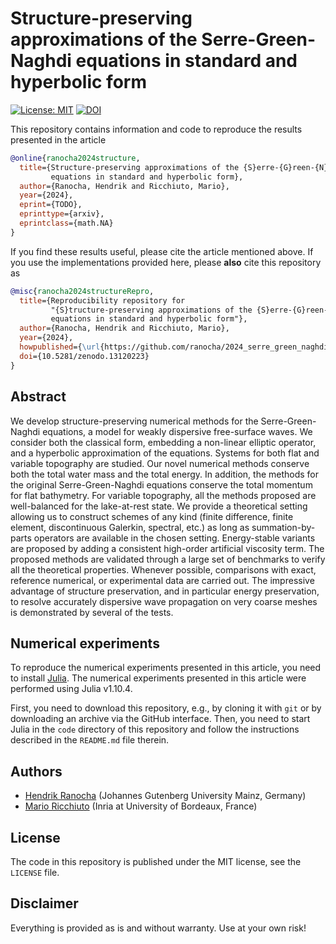 # Structure-preserving approximations of the Serre-Green-Naghdi equations in standard and hyperbolic form

[![License: MIT](https://img.shields.io/badge/License-MIT-success.svg)](https://opensource.org/licenses/MIT)
[![DOI](https://zenodo.org/badge/DOI/10.5281/zenodo.13120223.svg)](https://zenodo.org/doi/10.5281/zenodo.13120223)

This repository contains information and code to reproduce the results presented
in the article
```bibtex
@online{ranocha2024structure,
  title={Structure-preserving approximations of the {S}erre-{G}reen-{N}aghdi
         equations in standard and hyperbolic form},
  author={Ranocha, Hendrik and Ricchiuto, Mario},
  year={2024},
  eprint={TODO},
  eprinttype={arxiv},
  eprintclass={math.NA}
}
```

If you find these results useful, please cite the article mentioned above. If you
use the implementations provided here, please **also** cite this repository as
```bibtex
@misc{ranocha2024structureRepro,
  title={Reproducibility repository for
         "{S}tructure-preserving approximations of the {S}erre-{G}reen-{N}aghdi
         equations in standard and hyperbolic form"},
  author={Ranocha, Hendrik and Ricchiuto, Mario},
  year={2024},
  howpublished={\url{https://github.com/ranocha/2024_serre_green_naghdi}},
  doi={10.5281/zenodo.13120223}
}
```

## Abstract

We develop structure-preserving numerical methods for the
Serre-Green-Naghdi equations, a model for weakly dispersive
free-surface waves. We consider both the classical form, 
embedding a non-linear elliptic operator,
and a hyperbolic approximation of the equations. Systems for 
both flat and variable topography are studied.
Our novel numerical methods conserve both the
total water mass and the total energy. In addition,
the methods for the original Serre-Green-Naghdi equations
conserve the total momentum for flat bathymetry.
For variable topography, all the methods proposed are well-balanced for the lake-at-rest state.
We provide  a theoretical setting allowing us to construct schemes
of any kind (finite difference, finite element, discontinuous Galerkin, spectral, etc.)
as long as summation-by-parts operators are available in the chosen setting.
Energy-stable variants are proposed by adding a consistent high-order artificial viscosity term.
The proposed methods are validated through a large set of benchmarks
to verify all the theoretical properties.
Whenever possible, comparisons with exact, reference numerical, or  experimental data are carried out.
The impressive advantage of structure preservation, and in particular energy preservation, to resolve accurately dispersive wave propagation
on very coarse meshes is demonstrated by several of the tests.


## Numerical experiments

To reproduce the numerical experiments presented in this article, you need
to install [Julia](https://julialang.org/).
The numerical experiments presented in this article were performed using
Julia v1.10.4.

First, you need to download this repository, e.g., by cloning it with `git`
or by downloading an archive via the GitHub interface. Then, you need to start
Julia in the `code` directory of this repository and follow the instructions
described in the `README.md` file therein.


## Authors

- [Hendrik Ranocha](https://ranocha.de) (Johannes Gutenberg University Mainz, Germany)
- [Mario Ricchiuto](https://team.inria.fr/cardamom/marioricchiuto) (Inria at University of Bordeaux, France)


## License

The code in this repository is published under the MIT license, see the
`LICENSE` file.


## Disclaimer

Everything is provided as is and without warranty. Use at your own risk!
